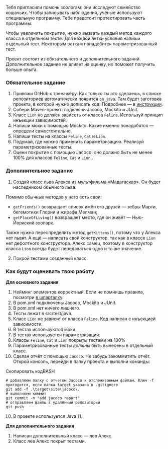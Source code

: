 Тебя пригласили помочь зоологам: они исследуют семейство кошачьих. Чтобы записывать наблюдения, учёные используют специальную программу. Тебе предстоит протестировать часть программы.

Чтобы увеличить покрытие, нужно вызвать каждый метод каждого класса в отдельном тесте. Для каждой ветки условия напиши отдельный тест. Некоторым веткам понадобится параметризованный тест.

Проект состоит из обязательного и дополнительного заданий. Дополнительное задание не влияет на оценку, но поможет получить больше опыта.

### Обязательное задание

1. Привяжи GitHub к тренажёру. Как только ты это сделаешь, в списке репозиториев автоматически появится `qa_java`. Там будет заготовка проекта, в которой нужно дописать код. Подробнее — в [инструкции](https://code.s3.yandex.net/qa-automation-engineer/java/track2/cheatsheets/sprint6/upload_project_6.pdf).
2. Собери Maven-проект: подключи Jacoco, Mockito и JUnit.
3. Класс `Lion` не должен зависеть от класса `Feline`. Используй принцип инъекции зависимостей.
4. Напиши моки с помощью Mockito. Какие именно понадобятся — определи самостоятельно.
5. Напиши тесты на классы `Feline`, `Cat` и `Lion`.
6. Подумай, где можно применить параметризацию. Реализуй параметризованные тесты.
7. Оцени покрытие с помощью Jacoco: оно должно быть не менее 100% для классов `Feline`, `Cat` и `Lion`..

### Дополнительное задание

1. Создай класс льва Алекса из мультфильма «Мадагаскар». Он будет наследником обычного льва.

Помимо обычных методов у него есть свои:

- `getFriends()` возвращает список имён его друзей — зебры Марти, бегемотихи Глории и жирафа Мелман;
- `getPlaceOfLiving()` возвращает место, где он живёт — Нью-Йоркский зоопарк.

Также нужно переопределить метод `getKittens()`, потому что у Алекса нет львят. А ещё — написать свой конструктор, так как в классе `Lion` нет дефолтного конструктора. Алекс самец, поэтому в конструктор класса `Lion` всегда будет передаваться одно и то же значение.

2. Покрой тестами созданный класс.

### Как будут оценивать твою работу

**Для основного задания**

1. Нейминг элементов корректный. Если не помнишь правила, посмотри [в шпаргалку](https://code.s3.yandex.net/qa-automation-engineer/java/cheatsheets/paid-track/sprint2/namingRules.pdf).
2. В pom.xml подключены Jacoco, Mockito и JUnit.
3. В pom.xml нет ничего лишнего.
4. Тесты лежат в src/test/java.
5. Класс `Lion` не зависит от класса `Feline`. Код написан с инъекцией зависимости.
6. В тестах используются моки.
7. В тестах используется параметризация.
8. Классы `Feline`, `Cat` и `Lion` покрыты тестами на 100%
9. Параметризованные тесты _должны_ быть вынесены в отдельный класс.
10. Сделан отчёт с помощью `Jacoco`. Не забудь закоммитить отчёт. Открой консоль, перейди в папку проекта и выполни команды:

Скопировать кодBASH

```
# добавляем папку с отчетом Jacoco к отслеживаемым файлам. Ключ -f пригодится, если папка target указана в .gitignore
git add -f .\target\site\jacoco\.
# выполняем коммит
git commit -m "add jacoco report"
# отправляем файлы в удалённый репозиторий
git push 
```

10. В проекте используется Java 11.

**Для дополнительного задания**

1. Написан дополнительный класс — лев Алекс.
2. Класс лев Алекс покрыт тестами.